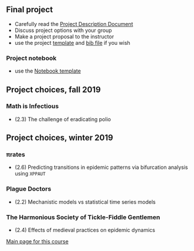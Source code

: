 ## Final project

- Carefully read the [Project Description Document](4mbp_2019.pdf)
- Discuss project options with your group
- Make a project proposal to the instructor
- use the project [template](ProjectTemplate2018.tex) and [bib file](project.bib) if you wish

### Project notebook

- use the [Notebook template](ProjectNotebookTemplate2018.Rnw)

## Project choices, fall 2019

### Math is Infectious

- (2.3) The challenge of eradicating polio

## Project choices, winter 2019

### πrates

- (2.6) Predicting transitions in epidemic patterns via bifurcation analysis using `XPPAUT`

### Plague Doctors

- (2.2) Mechanistic models vs statistical time series models

### The Harmonious Society of Tickle-Fiddle Gentlemen

- (2.4) Effects of medieval practices on epidemic dynamics

[Main page for this course](..)
